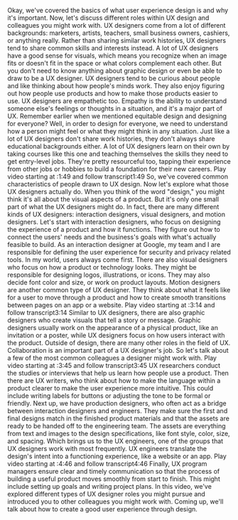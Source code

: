 Okay, we've covered the basics of what user experience design is and why it's important. Now, let's discuss different roles within UX design and colleagues you might work with. UX designers come from a lot of different backgrounds: marketers, artists, teachers, small business owners, cashiers, or anything really. Rather than sharing similar work histories, UX designers tend to share common skills and interests instead. A lot of UX designers have a good sense for visuals, which means you recognize when an image fits or doesn't fit in the space or what colors complement each other. But you don't need to know anything about graphic design or even be able to draw to be a UX designer. UX designers tend to be curious about people and like thinking about how people's minds work. They also enjoy figuring out how people use products and how to make those products easier to use. UX designers are empathetic too. Empathy is the ability to understand someone else's feelings or thoughts in a situation, and it's a major part of UX. Remember earlier when we mentioned equitable design and designing for everyone? Well, in order to design for everyone, we need to understand how a person might feel or what they might think in any situation. Just like a lot of UX designers don't share work histories, they don't always share educational backgrounds either. A lot of UX designers learn on their own by taking courses like this one and teaching themselves the skills they need to get entry-level jobs. They're pretty resourceful too, tapping their experience from other jobs or hobbies to build a foundation for their new careers.
Play video starting at :1:49 and follow transcript1:49
So, we've covered common characteristics of people drawn to UX design. Now let's explore what those UX designers actually do. When you think of the word "design," you might think it's all about the visual aspects of a product. But it's only one small part of what the UX designers might do. In fact, there are many different kinds of UX designers: interaction designers, visual designers, and motion designers. Let's start with interaction designers, who focus on designing the experience of a product and how it functions. They figure out how to connect the users' needs and the business's goals with what's actually feasible to build. As an interaction designer at Google, my team and I are responsible for defining the user experience for security and privacy related tools. In my world, users always come first. There are also visual designers who focus on how a product or technology looks. They might be responsible for designing logos, illustrations, or icons. They may also decide font color and size, or work on product layouts. Motion designers are another common type of UX designer. They think about what it feels like for a user to move through a product and how to create smooth transitions between pages on an app or a website.
Play video starting at :3:14 and follow transcript3:14
Similar to UX designers, there are also graphic designers who create visuals that tell a story or message. Graphic designers usually work on the appearance of a physical product, like an invitation or a poster, while UX designers focus on how users interact with the product. Outside of design, there are many other roles in the field of UX. Collaboration is an important part of a UX designer's job. So let's talk about a few of the most common colleagues a designer might work with.
Play video starting at :3:45 and follow transcript3:45
UX researchers conduct the studies or interviews that help us learn how people use a product. Then there are UX writers, who think about how to make the language within a product clearer to make the user experience more intuitive. This could include writing labels for buttons or adjusting the tone to be formal or friendly. Next up, we have production designers, who often act as a bridge between interaction designers and engineers. They make sure the first and final designs match in the finished product materials and that the assets are ready to be handed off to the engineering team. The assets are everything from text and images to the design specifications, like font style, color, size, and spacing. Which brings us to the UX engineers, one of the groups that UX designers work with most frequently. UX engineers translate the design's intent into a functioning experience, like a website or an app.
Play video starting at :4:46 and follow transcript4:46
Finally, UX program managers ensure clear and timely communication so that the process of building a useful product moves smoothly from start to finish. This might include setting up goals and writing project plans. In this video, we've explored different types of UX designer roles you might pursue and introduced you to other colleagues you might work with. Coming up, we'll talk about how to create a good user experience through design.